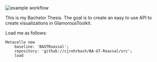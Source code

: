 ![example workflow](https://github.com/cjrohrbach/BA-GT-Roassal/actions/workflows/runG.yml/badge.svg)


This is my Bachelor Thesis.
The goal is to create an easy to use API to create visualizations in GlamorousToolkit.



Load me as follows:

```Smalltalk
Metacello new
	baseline: 'BAGTRoassal';
	repository: 'github://cjrohrbach/BA-GT-Roassal/src';
	load
 ```
